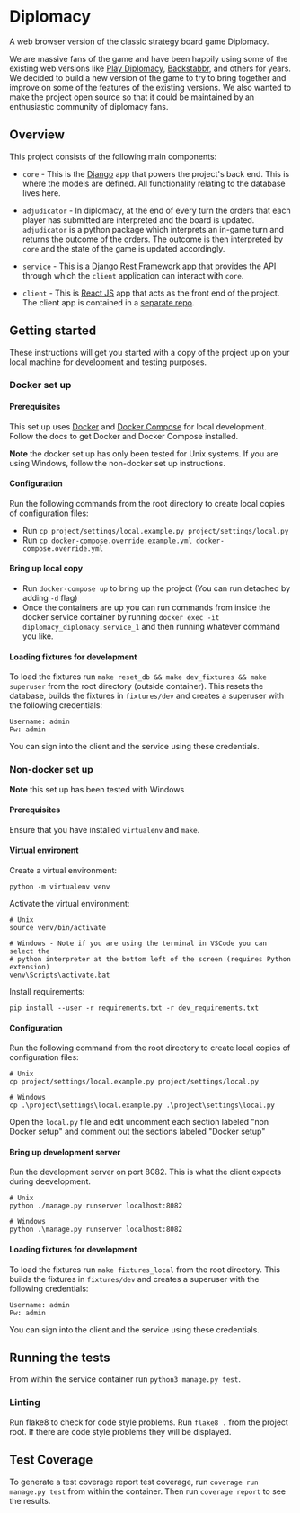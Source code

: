 # Diplomacy

A web browser version of the classic strategy board game Diplomacy.

We are massive fans of the game and have been happily using some of the
existing web versions like [Play Diplomacy][play diplomacy],
[Backstabbr][backstabbr], and others for years. We decided to build a new
version of the game to try to bring together and improve on some of the
features of the existing versions. We also wanted to make the project open
source so that it could be maintained by an enthusiastic community of diplomacy
fans.

## Overview

This project consists of the following main components:

* `core` - This is the [Django][django] app that powers the project's back end.
  This is where the models are defined. All functionality relating to the
  database lives here.

* `adjudicator` - In diplomacy, at the end of every turn the orders that each
  player has submitted are interpreted and the board is updated. `adjudicator`
  is a python package which interprets an in-game turn and returns the outcome
  of the orders. The outcome is then interpreted by `core` and the state of the
  game is updated accordingly.

* `service` - This is a [Django Rest Framework][DRF] app that provides the API
  through which the `client` application can interact with `core`.

* `client` - This is [React JS][reactjs] app that acts as the front end of the
  project. The client app is contained in a [separate repo][client].


## Getting started

These instructions will get you started with a copy of the project up on your
local machine for development and testing purposes.

### Docker set up

#### Prerequisites

This set up uses [Docker][docker] and [Docker Compose][docker-compose] for local
development. Follow the docs to get Docker and Docker Compose installed.

**Note** the docker set up has only been tested for Unix systems. If you are using Windows, follow the non-docker set up instructions.

#### Configuration

Run the following commands from the root directory to create local copies of
configuration files:

* Run `cp project/settings/local.example.py project/settings/local.py`
* Run `cp docker-compose.override.example.yml docker-compose.override.yml`

#### Bring up local copy

* Run `docker-compose up` to bring up the project (You can run detached by
  adding `-d` flag)
* Once the containers are up you can run commands from inside the docker
  service container by running `docker exec -it diplomacy_diplomacy.service_1`
  and then running whatever command you like.

#### Loading fixtures for development

To load the fixtures run `make reset_db && make dev_fixtures && make superuser` from the root directory
(outside container). This resets the database, builds the fixtures in
`fixtures/dev` and creates a superuser with the following credentials:
```
Username: admin
Pw: admin
```
You can sign into the client and the service using these credentials.

### Non-docker set up

**Note** this set up has been tested with Windows

#### Prerequisites 

Ensure that you have installed `virtualenv` and `make`.

#### Virtual environent

Create a virtual environment:
```
python -m virtualenv venv
```
Activate the virtual environment:
```
# Unix
source venv/bin/activate

# Windows - Note if you are using the terminal in VSCode you can select the
# python interpreter at the bottom left of the screen (requires Python extension)
venv\Scripts\activate.bat
```

Install requirements:
```
pip install --user -r requirements.txt -r dev_requirements.txt
```

#### Configuration

Run the following command from the root directory to create local copies of
configuration files:
```
# Unix
cp project/settings/local.example.py project/settings/local.py

# Windows
cp .\project\settings\local.example.py .\project\settings\local.py
```

Open the `local.py` file and edit uncomment each section labeled "non Docker setup" and comment out the sections labeled "Docker setup"

#### Bring up development server

Run the development server on port 8082. This is what the client expects during deevelopment.
```
# Unix
python ./manage.py runserver localhost:8082

# Windows
python .\manage.py runserver localhost:8082
```

#### Loading fixtures for development

To load the fixtures run `make fixtures_local` from the root directory. This builds the fixtures in
`fixtures/dev` and creates a superuser with the following credentials:
```
Username: admin
Pw: admin
```
You can sign into the client and the service using these credentials.


## Running the tests

From within the service container run `python3 manage.py test`.

### Linting

Run flake8 to check for code style problems. Run `flake8 .` from the project
root. If there are code style problems they will be displayed.

## Test Coverage

To generate a test coverage report test coverage, run `coverage run manage.py
test` from within the container. Then run `coverage report` to see the results.

[play diplomacy]: https://www.playdiplomacy.com/
[backstabbr]: https://www.backstabbr.com/
[django]: https://www.djangoproject.com/
[DRF]: https://www.django-rest-framework.org/
[reactjs]: https://www.reactjs.org/
[client]: https://www.github.com/samjhayes/diplomacy-client/
[docker]: https://docs.docker.com/
[docker-compose]: https://docs.docker.com/compose/
